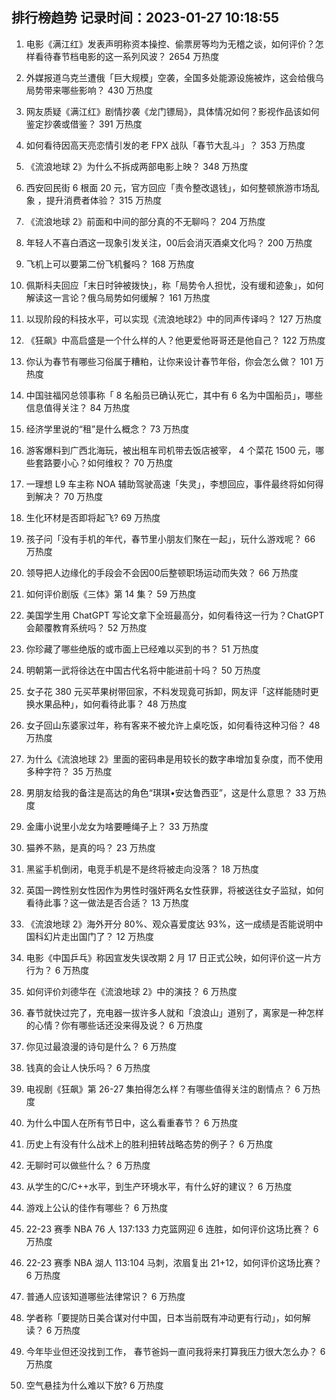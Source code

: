 
## 排行榜趋势 记录时间：2023-01-27 10:18:55
  
  1. 电影《满江红》发表声明称资本操控、偷票房等均为无稽之谈，如何评价？怎样看待春节档电影的这一系列风波？ 2654 万热度
    
  2. 外媒报道乌克兰遭俄「巨大规模」空袭，全国多处能源设施被炸，这会给俄乌局势带来哪些影响？ 430 万热度
    
  3. 网友质疑《满江红》剧情抄袭《龙门镖局》，具体情况如何？影视作品该如何鉴定抄袭或借鉴？ 391 万热度
    
  4. 如何看待因高天亮恋情引发的老 FPX 战队「春节大乱斗」？ 353 万热度
    
  5. 《流浪地球 2》为什么不拆成两部电影上映？ 348 万热度
    
  6. 西安回民街 6 根面 20 元，官方回应「责令整改退钱」，如何整顿旅游市场乱象 ，提升消费者体验？ 315 万热度
    
  7. 《流浪地球 2》前面和中间的部分真的不无聊吗？ 204 万热度
    
  8. 年轻人不喜白酒这一现象引发关注，00后会消灭酒桌文化吗？ 200 万热度
    
  9. 飞机上可以要第二份飞机餐吗？ 168 万热度
    
  10. 佩斯科夫回应「末日时钟被拨快」，称「局势令人担忧，没有缓和迹象」，如何解读这一言论？俄乌局势如何缓解？ 161 万热度
    
  11. 以现阶段的科技水平，可以实现《流浪地球2》中的同声传译吗？ 127 万热度
    
  12. 《狂飙》中高启盛是一个什么样的人？他更爱他哥哥还是他自己？ 122 万热度
    
  13. 你认为春节有哪些习俗属于糟粕，让你来设计春节年俗，你会怎么做？ 101 万热度
    
  14. 中国驻福冈总领事称「 8 名船员已确认死亡，其中有 6 名为中国船员」，哪些信息值得关注？ 84 万热度
    
  15. 经济学里说的“租”是什么概念？ 73 万热度
    
  16. 游客爆料到广西北海玩，被出租车司机带去饭店被宰， 4 个菜花 1500 元，哪些套路要小心？如何维权？ 70 万热度
    
  17. 一理想 L9 车主称 NOA 辅助驾驶高速「失灵」，李想回应，事件最终将如何得到解决？ 70 万热度
    
  18. 生化环材是否即将起飞? 69 万热度
    
  19. 孩子问「没有手机的年代，春节里小朋友们聚在一起」，玩什么游戏呢？ 66 万热度
    
  20. 领导把人边缘化的手段会不会因00后整顿职场运动而失效？ 66 万热度
    
  21. 如何评价剧版《三体》第 14 集？ 59 万热度
    
  22. 美国学生用 ChatGPT 写论文拿下全班最高分，如何看待这一行为？ChatGPT 会颠覆教育系统吗？ 52 万热度
    
  23. 你珍藏了哪些绝版的或市面上已经难以买到的书？ 51 万热度
    
  24. 明朝第一武将徐达在中国古代名将中能进前十吗？ 50 万热度
    
  25. 女子花 380 元买苹果树带回家，不料发现竟可拆卸，网友评「这样能随时更换水果品种」，如何看待此事？ 48 万热度
    
  26. 女子回山东婆家过年，称有客来不被允许上桌吃饭，如何看待这种习俗？ 48 万热度
    
  27. 为什么《流浪地球 2》里面的密码串是用较长的数字串增加复杂度，而不使用多种字符？ 35 万热度
    
  28. 男朋友给我的备注是高达的角色“琪琪•安达鲁西亚”，这是什么意思？ 33 万热度
    
  29. 金庸小说里小龙女为啥要睡绳子上？ 33 万热度
    
  30. 猫养不熟，是真的吗？ 23 万热度
    
  31. 黑鲨手机倒闭，电竞手机是不是终将被走向没落？ 18 万热度
    
  32. 英国一跨性别女性因作为男性时强奸两名女性获罪，将被送往女子监狱，如何看待此事？这一做法是否合适？ 13 万热度
    
  33. 《流浪地球 2》海外开分 80%、观众喜爱度达 93%，这一成绩是否能说明中国科幻片走出国门了？ 12 万热度
    
  34. 电影《中国乒乓》称因宣发失误改期 2 月 17 日正式公映，如何评价这一片方行为？ 6 万热度
    
  35. 如何评价刘德华在《流浪地球 2》中的演技？ 6 万热度
    
  36. 春节就快过完了，充电器一拔许多人就和「浪浪山」道别了，离家是一种怎样的心情？你有哪些话还没来得及说？ 6 万热度
    
  37. 你见过最浪漫的诗句是什么？ 6 万热度
    
  38. 钱真的会让人快乐吗？ 6 万热度
    
  39. 电视剧《狂飙》第 26-27 集拍得怎么样？有哪些值得关注的剧情点？ 6 万热度
    
  40. 为什么中国人在所有节日中，这么看重春节？ 6 万热度
    
  41. 历史上有没有什么战术上的胜利扭转战略态势的例子？ 6 万热度
    
  42. 无聊时可以做些什么？ 6 万热度
    
  43. 从学生的C/C++水平，到生产环境水平，有什么好的建议？ 6 万热度
    
  44. 游戏上公认的佳作有哪些？ 6 万热度
    
  45. 22-23 赛季 NBA 76 人 137:133 力克篮网迎 6 连胜，如何评价这场比赛？ 6 万热度
    
  46. 22-23 赛季 NBA 湖人 113:104 马刺，浓眉复出 21+12，如何评价这场比赛？ 6 万热度
    
  47. 普通人应该知道哪些法律常识？ 6 万热度
    
  48. 学者称「要提防日美合谋对付中国，日本当前既有冲动更有行动」，如何解读？ 6 万热度
    
  49. 今年毕业但还没找到工作， 春节爸妈一直问我将来打算我压力很大怎么办？ 6 万热度
    
  50. 空气悬挂为什么难以下放? 6 万热度
    